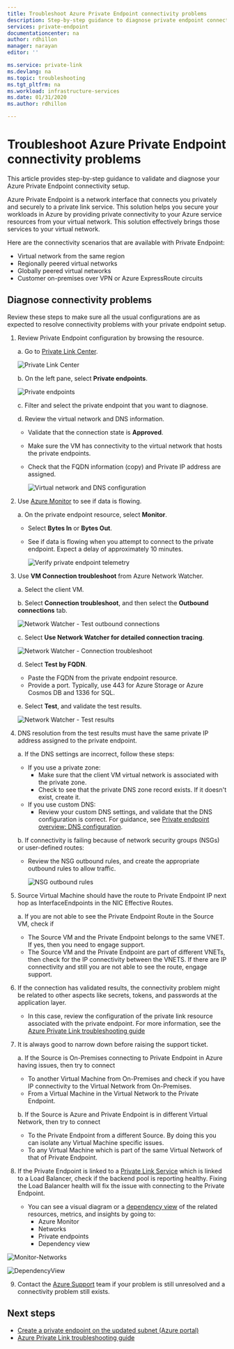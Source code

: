 ```yaml
---
title: Troubleshoot Azure Private Endpoint connectivity problems
description: Step-by-step guidance to diagnose private endpoint connectivity
services: private-endpoint
documentationcenter: na
author: rdhillon
manager: narayan
editor: ''

ms.service: private-link
ms.devlang: na
ms.topic: troubleshooting
ms.tgt_pltfrm: na
ms.workload: infrastructure-services
ms.date: 01/31/2020
ms.author: rdhillon

---
```


# Troubleshoot Azure Private Endpoint connectivity problems

This article provides step-by-step guidance to validate and diagnose your Azure Private Endpoint connectivity setup.

Azure Private Endpoint is a network interface that connects you privately and securely to a private link service. This solution helps you secure your workloads in Azure by providing private connectivity to your Azure service resources from your virtual network. This solution effectively brings those services to your virtual network.

Here are the connectivity scenarios that are available with Private Endpoint:

- Virtual network from the same region
- Regionally peered virtual networks
- Globally peered virtual networks
- Customer on-premises over VPN or Azure ExpressRoute circuits

## Diagnose connectivity problems 

Review these steps to make sure all the usual configurations are as expected to resolve connectivity problems with your private endpoint setup.

1. Review Private Endpoint configuration by browsing the resource.

    a. Go to [Private Link Center](https://ms.portal.azure.com/#blade/Microsoft_Azure_Network/PrivateLinkCenterBlade/overview).

      ![Private Link Center](./media/private-endpoint-tsg/private-link-center.png)

    b. On the left pane, select **Private endpoints**.
    
      ![Private endpoints](./media/private-endpoint-tsg/private-endpoints.png)

    c. Filter and select the private endpoint that you want to diagnose.

    d. Review the virtual network and DNS information.
     - Validate that the connection state is **Approved**.
     - Make sure the VM has connectivity to the virtual network that hosts the private endpoints.
     - Check that the FQDN information (copy) and Private IP address are assigned.
    
       ![Virtual network and DNS configuration](./media/private-endpoint-tsg/vnet-dns-configuration.png)
    
1. Use [Azure Monitor](../azure-monitor/overview.md) to see if data is flowing.

    a. On the private endpoint resource, select **Monitor**.
     - Select **Bytes In** or **Bytes Out**. 
     - See if data is flowing when you attempt to connect to the private endpoint. Expect a delay of approximately 10 minutes.
    
       ![Verify private endpoint telemetry](./media/private-endpoint-tsg/private-endpoint-monitor.png)

1.  Use **VM Connection troubleshoot** from Azure Network Watcher.

    a. Select the client VM.

    b. Select **Connection troubleshoot**, and then select the **Outbound connections** tab.
    
      ![Network Watcher - Test outbound connections](./media/private-endpoint-tsg/network-watcher-outbound-connection.png)
    
    c. Select **Use Network Watcher for detailed connection tracing**.
    
      ![Network Watcher - Connection troubleshoot](./media/private-endpoint-tsg/network-watcher-connection-troubleshoot.png)

    d. Select **Test by FQDN**.
     - Paste the FQDN from the private endpoint resource.
     - Provide a port. Typically, use 443 for Azure Storage or Azure Cosmos DB and 1336 for SQL.

    e. Select **Test**, and validate the test results.
    
      ![Network Watcher - Test results](./media/private-endpoint-tsg/network-watcher-test-results.png)
    
        
1. DNS resolution from the test results must have the same private IP address assigned to the private endpoint.

    a. If the DNS settings are incorrect, follow these steps:
     - If you use a private zone: 
       - Make sure that the client VM virtual network is associated with the private zone.
       - Check to see that the private DNS zone record exists. If it doesn't exist, create it.
     - If you use custom DNS:
       - Review your custom DNS settings, and validate that the DNS configuration is correct.
       For guidance, see [Private endpoint overview: DNS configuration](./private-endpoint-overview.md#dns-configuration).

    b. If connectivity is failing because of network security groups (NSGs) or user-defined routes:
     - Review the NSG outbound rules, and create the appropriate outbound rules to allow traffic.
    
       ![NSG outbound rules](./media/private-endpoint-tsg/nsg-outbound-rules.png)

1. Source Virtual Machine should have the route to Private Endpoint IP next hop as InterfaceEndpoints in the NIC Effective Routes. 

    a. If you are not able to see the Private Endpoint Route in the Source VM, check if 
     - The Source VM and the Private Endpoint belongs to the same VNET. If yes, then you need to engage support. 
     - The Source VM and the Private Endpoint are part of different VNETs, then check for the IP connectivity between the VNETS. If there are IP connectivity and still you are not able to see the route, engage support. 

1. If the connection has validated results, the connectivity problem might be related to other aspects like secrets, tokens, and passwords at the application layer.
   - In this case, review the configuration of the private link resource associated with the private endpoint. For more information, see the [Azure Private Link troubleshooting guide](troubleshoot-private-link-connectivity.md)
   
1. It is always good to narrow down before raising the support ticket. 

    a. If the Source is On-Premises connecting to Private Endpoint in Azure having issues, then try to connect 
      - To another Virtual Machine from On-Premises and check if you have IP connectivity to the Virtual Network from On-Premises. 
      - From a Virtual Machine in the Virtual Network to the Private Endpoint.
      
    b. If the Source is Azure and Private Endpoint is in different Virtual Network, then try to connect 
      - To the Private Endpoint from a different Source. By doing this you can isolate any Virtual Machine specific issues. 
      - To any Virtual Machine which is part of the same Virtual Network of that of Private Endpoint.  

1. If the Private Endpoint is linked to a [Private Link Service](./troubleshoot-private-link-connectivity.md) which is linked to a Load Balancer, check if the backend pool is reporting healthy. Fixing the Load Balancer health will fix the issue with connecting to the Private Endpoint.

    - You can see a visual diagram or a [dependency view](../azure-monitor/insights/network-insights-overview.md#dependency-view) of the related resources, metrics, and insights by going to:
        - Azure Monitor
        - Networks
        - Private endpoints
        - Dependency view 

![Monitor-Networks](https://user-images.githubusercontent.com/20302679/134994620-0660b9e2-e2a3-4233-8953-d3e49b93e2f2.png)

![DependencyView](https://user-images.githubusercontent.com/20302679/134994637-fb8b4a1a-81d5-4723-b1c3-d7bdc72162f3.png)

9. Contact the [Azure Support](https://ms.portal.azure.com/#blade/Microsoft_Azure_Support/HelpAndSupportBlade/overview) team if your problem is still unresolved and a connectivity problem still exists.

## Next steps

 * [Create a private endpoint on the updated subnet (Azure portal)](./create-private-endpoint-portal.md)
 * [Azure Private Link troubleshooting guide](troubleshoot-private-link-connectivity.md)
